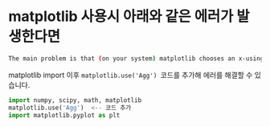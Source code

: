 

# matplotlib 사용시 아래와 같은 에러가 발생한다면


```bash
The main problem is that (on your system) matplotlib chooses an x-using backend by default. I just had the same problem on one of my servers. The solution for me was to add the following code in a place that gets read  before  any other pylab/matplotlib/ pyplot  import:
```
matplotlib import 이후 ```matplotlib.use('Agg') ```코드를 추가해 에러를 해결할 수 있습니다.

```Python
import numpy, scipy, math, matplotlib
matplotlib.use('Agg')  <-- 코드 추가
import matplotlib.pyplot as plt
```
